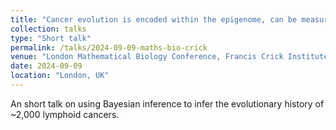 ```yaml
---
title: "Cancer evolution is encoded within the epigenome, can be measured using Bayesian inference at scale and predicts patient outcomes in blood cancer"
collection: talks
type: "Short talk"
permalink: /talks/2024-09-09-maths-bio-crick
venue: "London Mathematical Biology Conference, Francis Crick Institute"
date: 2024-09-09
location: "London, UK"
---
```


An short talk on using Bayesian inference to infer the evolutionary history of ~2,000 lymphoid cancers.
